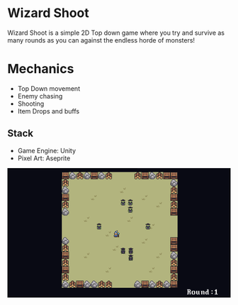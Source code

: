 # Wizard Shoot

Wizard Shoot is a simple 2D Top down game where you try and survive as many rounds as you can against the endless horde of monsters!

# Mechanics

- Top Down movement
- Enemy chasing
- Shooting
- Item Drops and buffs

## Stack

- Game Engine: Unity
- Pixel Art: Aseprite

![GameplayImage](./docs/WizardShootExample.PNG)
